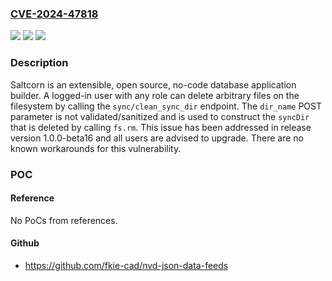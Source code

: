### [CVE-2024-47818](https://cve.mitre.org/cgi-bin/cvename.cgi?name=CVE-2024-47818)
![](https://img.shields.io/static/v1?label=Product&message=saltcorn&color=blue)
![](https://img.shields.io/static/v1?label=Version&message=%3D%20%3C%201.0.0-beta.16%20&color=brighgreen)
![](https://img.shields.io/static/v1?label=Vulnerability&message=CWE-22%3A%20Improper%20Limitation%20of%20a%20Pathname%20to%20a%20Restricted%20Directory%20('Path%20Traversal')&color=brighgreen)

### Description

Saltcorn is an extensible, open source, no-code database application builder. A logged-in user with any role can delete arbitrary files on the filesystem by calling the `sync/clean_sync_dir` endpoint. The `dir_name` POST parameter is not validated/sanitized and is used to construct the `syncDir` that is deleted by calling `fs.rm`. This issue has been addressed in release version 1.0.0-beta16 and all users are advised to upgrade. There are no known workarounds for this vulnerability.

### POC

#### Reference
No PoCs from references.

#### Github
- https://github.com/fkie-cad/nvd-json-data-feeds

